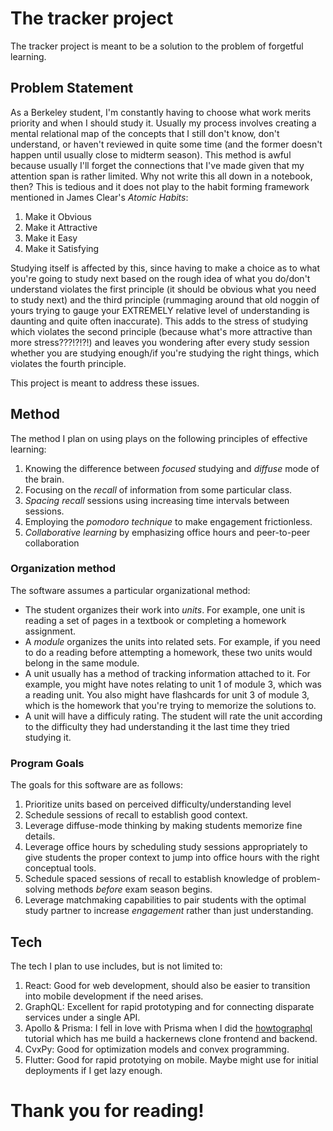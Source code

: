 # The tracker project

The tracker project is meant to be a solution to the problem of forgetful learning.

## Problem Statement

As a Berkeley student, I'm constantly having to choose what work merits priority and when I should study it. Usually my process involves creating a mental relational map of the concepts that I still don't know, don't understand, or haven't reviewed in quite some time (and the former doesn't happen until usually close to midterm season). This method is awful because usually I'll forget the connections that I've made given that my attention span is rather limited. Why not write this all down in a notebook, then? This is tedious and it does not play to the habit forming framework mentioned in James Clear's _Atomic Habits_: 
 
1. Make it Obvious
2. Make it Attractive
3. Make it Easy
4. Make it Satisfying

Studying itself is affected by this, since having to make a choice as to what you're going to study next based on the rough idea of what you do/don't understand violates the first principle (it should be obvious what you need to study next) and the third principle (rummaging around that old noggin of yours trying to gauge your EXTREMELY relative level of understanding is daunting and quite often inaccurate). This adds to the stress of studying which violates the second principle (because what's more attractive than more stress???!?!?!) and leaves you wondering after every study session whether you are studying enough/if you're studying the right things, which violates the fourth principle.

This project is meant to address these issues.

## Method

The method I plan on using plays on the following principles of effective learning: 

1. Knowing the difference between _focused_ studying and _diffuse_ mode of the brain.
2. Focusing on the _recall_ of information from some particular class.
3. _Spacing recall_ sessions using increasing time intervals between sessions.
4. Employing the _pomodoro technique_ to make engagement frictionless.
5. _Collaborative learning_ by emphasizing office hours and peer-to-peer collaboration

### Organization method

The software assumes a particular organizational method: 

* The student organizes their work into _units_. For example, one unit is reading a set of pages in a textbook or completing a homework assignment.
* A _module_ organizes the units into related sets. For example, if you need to do a reading before attempting a homework, these two units would belong in the same module.
* A unit usually has a method of tracking information attached to it. For example, you might have notes relating to unit 1 of module 3, which was a reading unit. You also might have flashcards for unit 3 of module 3, which is the homework that you're trying to memorize the solutions to.
* A unit will have a difficuly rating. The student will rate the unit according to the difficulty they had understanding it the last time they tried studying it.

### Program Goals

The goals for this software are as follows:

1. Prioritize units based on perceived difficulty/understanding level
2. Schedule sessions of recall to establish good context.
3. Leverage diffuse-mode thinking by making students memorize fine details.
4. Leverage office hours by scheduling study sessions appropriately to give students the proper context to jump into office hours with the right conceptual tools.
5. Schedule spaced sessions of recall to establish knowledge of problem-solving methods _before_ exam season begins.
6. Leverage matchmaking capabilities to pair students with the optimal study partner to increase _engagement_ rather than just understanding.

## Tech

The tech I plan to use includes, but is not limited to: 

1. React: Good for web development, should also be easier to transition into mobile development if the need arises.
2. GraphQL: Excellent for rapid prototyping and for connecting disparate services under a single API.
3. Apollo & Prisma: I fell in love with Prisma when I did the [howtographql](https://www.howtographql.com) tutorial which has me build a hackernews clone frontend and backend.
4. CvxPy: Good for optimization models and convex programming.
5. Flutter: Good for rapid prototying on mobile. Maybe might use for initial deployments if I get lazy enough.

# Thank you for reading!
